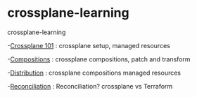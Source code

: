 # crossplane-learning
crossplane-learning

-[Crossplane 101](Day1/README.md) : crossplane setup, managed resources

-[Compositions](Day2/README.md) : crossplane compositions, patch and transform

-[Distribution](Day3/README.md) : crossplane compositions managed resources

-[Reconciliation](Day4/README.md) :  Reconciliation? crossplane vs Terraform



